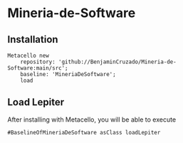 # Mineria-de-Software
## Installation

```st
Metacello new
	repository: 'github://BenjaminCruzado/Mineria-de-Software:main/src';
	baseline: 'MineriaDeSoftware';
	load
```

## Load Lepiter

After installing with Metacello, you will be able to execute

```
#BaselineOfMineriaDeSoftware asClass loadLepiter
```
